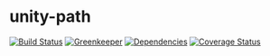 # unity-path

[![Build Status](https://travis-ci.org/zettaforge/unity-path.svg?branch=master)](https://travis-ci.org/zettaforge/unity-path) [![Greenkeeper](https://badges.greenkeeper.io/zettaforge/unity-path.svg)](https://greenkeeper.io/) [![Dependencies](https://david-dm.org/zettaforge/unity-path.svg)](https://david-dm.org/zettaforge/unity-path) [![Coverage Status](https://coveralls.io/repos/github/zettaforge/unity-path/badge.svg?branch=master)](https://coveralls.io/github/zettaforge/unity-path?branch=master)

